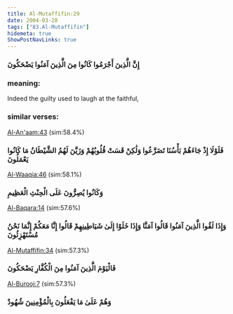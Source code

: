 ```yaml
---
title: Al-Mutaffifin:29
date: 2004-03-28
tags: ["83.Al-Mutaffifin"]
hidemeta: true 
ShowPostNavLinks: true 
---
```

### إِنَّ الَّذِينَ أَجْرَمُوا كَانُوا مِنَ الَّذِينَ آمَنُوا يَضْحَكُونَ
### meaning: 
Indeed the guilty used to laugh at the faithful,
### similar verses: 

[Al-An'aam:43](/6/43) (sim:58.4%)

### فَلَوْلَا إِذْ جَاءَهُمْ بَأْسُنَا تَضَرَّعُوا وَلَٰكِنْ قَسَتْ قُلُوبُهُمْ وَزَيَّنَ لَهُمُ الشَّيْطَانُ مَا كَانُوا يَعْمَلُونَ

[Al-Waaqia:46](/56/46) (sim:58.1%)

### وَكَانُوا يُصِرُّونَ عَلَى الْحِنْثِ الْعَظِيمِ

[Al-Baqara:14](/2/14) (sim:57.6%)

### وَإِذَا لَقُوا الَّذِينَ آمَنُوا قَالُوا آمَنَّا وَإِذَا خَلَوْا إِلَىٰ شَيَاطِينِهِمْ قَالُوا إِنَّا مَعَكُمْ إِنَّمَا نَحْنُ مُسْتَهْزِئُونَ

[Al-Mutaffifin:34](/83/34) (sim:57.3%)

### فَالْيَوْمَ الَّذِينَ آمَنُوا مِنَ الْكُفَّارِ يَضْحَكُونَ

[Al-Burooj:7](/85/7) (sim:57.3%)

### وَهُمْ عَلَىٰ مَا يَفْعَلُونَ بِالْمُؤْمِنِينَ شُهُودٌ
